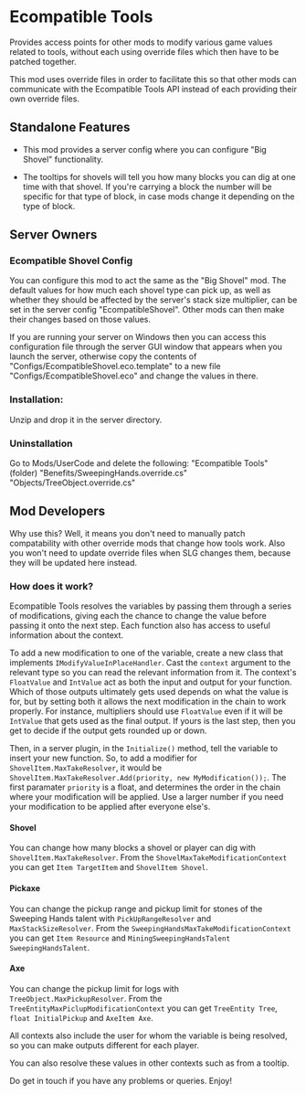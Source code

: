 ﻿# Ecompatible Tools
Provides access points for other mods to modify various game values related to tools, without each using override files which then have to be patched together.

This mod uses override files in order to facilitate this so that other mods can communicate with the Ecompatible Tools API instead of each providing their own override files.

## Standalone Features
- This mod provides a server config where you can configure "Big Shovel" functionality.

- The tooltips for shovels will tell you how many blocks you can dig at one time with that shovel. If you're carrying a block the number will be specific for that type of block, in case mods change it depending on the type of block.

## Server Owners
### Ecompatible Shovel Config
You can configure this mod to act the same as the "Big Shovel" mod. The default values for how much each shovel type can pick up, as well as whether they should be affected by the server's stack size multiplier, can be set in the server config "EcompatibleShovel". Other mods can then make their changes based on those values.

If you are running your server on Windows then you can access this configuration file through the server GUI window that appears when you launch the server, otherwise copy the contents of "Configs/EcompatibleShovel.eco.template" to a new file "Configs/EcompatibleShovel.eco" and change the values in there.

### Installation:
Unzip and drop it in the server directory.

### Uninstallation
Go to Mods/UserCode and delete the following:
"Ecompatible Tools" (folder)
"Benefits/SweepingHands.override.cs"
"Objects/TreeObject.override.cs"

## Mod Developers
Why use this? Well, it means you don't need to manually patch compatability with other override mods that change how tools work. Also you won't need to update override files when SLG changes them, because they will be updated here instead.

### How does it work?
Ecompatible Tools resolves the variables by passing them through a series of modifications, giving each the chance to change the value before passing it onto the next step. Each function also has access to useful information about the context.

To add a new modification to one of the variable, create a new class that implements `IModifyValueInPlaceHandler`. Cast the `context` argument to the relevant type so you can read the relevant information from it. The context's `FloatValue` and `IntValue` act as both the input and output for your function. Which of those outputs ultimately gets used depends on what the value is for, but by setting both it allows the next modification in the chain to work properly. For instance, multipliers should use `FloatValue` even if it will be `IntValue` that gets used as the final output. If yours is the last step, then you get to decide if the output gets rounded up or down.

Then, in a server plugin, in the `Initialize()` method, tell the variable to insert your new function. So, to add a modifier for `ShovelItem.MaxTakeResolver`, it would be `ShovelItem.MaxTakeResolver.Add(priority, new MyModification());`. The first paramater `priority` is a float, and determines the order in the chain where your modification will be applied. Use a larger number if you need your modification to be applied after everyone else's.

#### Shovel
You can change how many blocks a shovel or player can dig with `ShovelItem.MaxTakeResolver`. From the `ShovelMaxTakeModificationContext` you can get `Item TargetItem` and `ShovelItem Shovel`.
#### Pickaxe
You can change the pickup range and pickup limit for stones of the Sweeping Hands talent with `PickUpRangeResolver` and `MaxStackSizeResolver`. From the `SweepingHandsMaxTakeModificationContext` you can get `Item Resource` and `MiningSweepingHandsTalent SweepingHandsTalent`.
#### Axe
You can change the pickup limit for logs with `TreeObject.MaxPickupResolver`. From the `TreeEntityMaxPiclupModificationContext` you can get `TreeEntity Tree`, `float InitialPickup` and `AxeItem Axe`.

All contexts also include the user for whom the variable is being resolved, so you can make outputs different for each player.

You can also resolve these values in other contexts such as from a tooltip.

Do get in touch if you have any problems or queries.
Enjoy!